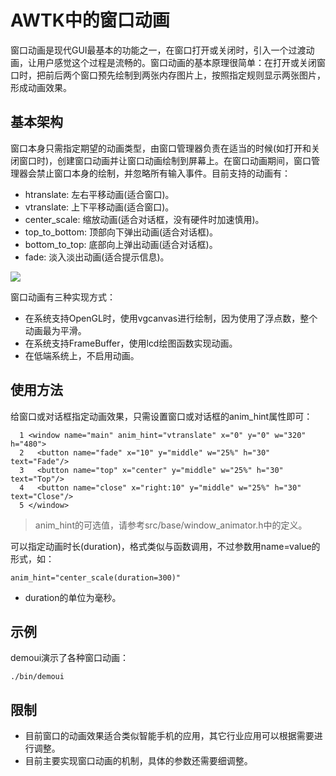 # AWTK中的窗口动画

窗口动画是现代GUI最基本的功能之一，在窗口打开或关闭时，引入一个过渡动画，让用户感觉这个过程是流畅的。窗口动画的基本原理很简单：在打开或关闭窗口时，把前后两个窗口预先绘制到两张内存图片上，按照指定规则显示两张图片，形成动画效果。


## 基本架构

窗口本身只需指定期望的动画类型，由窗口管理器负责在适当的时候(如打开和关闭窗口时)，创建窗口动画并让窗口动画绘制到屏幕上。在窗口动画期间，窗口管理器会禁止窗口本身的绘制，并忽略所有输入事件。目前支持的动画有：

* htranslate: 左右平移动画(适合窗口)。
* vtranslate: 上下平移动画(适合窗口)。
* center\_scale: 缩放动画(适合对话框，没有硬件时加速慎用)。
* top\_to\_bottom: 顶部向下弹出动画(适合对话框)。
* bottom\_to\_top: 底部向上弹出动画(适合对话框)。
* fade: 淡入淡出动画(适合提示信息)。

![](images/window_animator.png)

窗口动画有三种实现方式：

* 在系统支持OpenGL时，使用vgcanvas进行绘制，因为使用了浮点数，整个动画最为平滑。
* 在系统支持FrameBuffer，使用lcd绘图函数实现动画。
* 在低端系统上，不启用动画。

## 使用方法

给窗口或对话框指定动画效果，只需设置窗口或对话框的anim\_hint属性即可：

```
  1 <window name="main" anim_hint="vtranslate" x="0" y="0" w="320" h="480">
  2   <button name="fade" x="10" y="middle" w="25%" h="30" text="Fade"/>
  3   <button name="top" x="center" y="middle" w="25%" h="30" text="Top"/>
  4   <button name="close" x="right:10" y="middle" w="25%" h="30" text="Close"/>
  5 </window>
```
> anim\_hint的可选值，请参考src/base/window\_animator.h中的定义。

可以指定动画时长(duration)，格式类似与函数调用，不过参数用name=value的形式，如：

```
anim_hint="center_scale(duration=300)"
```

* duration的单位为毫秒。

## 示例

demoui演示了各种窗口动画：

```
./bin/demoui
```

## 限制

* 目前窗口的动画效果适合类似智能手机的应用，其它行业应用可以根据需要进行调整。
* 目前主要实现窗口动画的机制，具体的参数还需要细调整。

